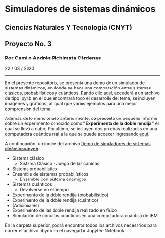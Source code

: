# Simuladores de sistemas dinámicos
## Ciencias Naturales Y Tecnología (CNYT)
## Proyecto No. 3
### Por Camilo Andrés Pichimata Cárdenas
22 / 03 / 2020
___

En el presente repositorio, se presenta una demo de un simulador de sistemas dinámicos, en donde se hace una comparación entre sistemas clásicos, probabilísticos y cuánticos. Dando clic [aquí](https://github.com/CamiloPichimata/Simuladores-de-sistemas-dinamicos/blob/master/Simuladores_de_sistemas_dinamicos/Demo%20de%20simuladores%20de%20sistemas%20dinámicos.ipynb), accederá a un archivo de tipo ipynb en el que encontrará todo el desarrollo del tema, se incluyen imágenes y gráficos, al igual que varios ejemplos para una mejor comprensión del tema.

Además de lo mencionado anteriormente, se presenta un pequeño informe sobre un experimento conocido como **"Experimento de la doble rendija"** el cual se llevó a cabo; Por último, se incluyen dos pruebas realizadas en una computadora cuántica real a la que se puede acceder ingresando [aquí](https://quantum-computing.ibm.com/).

A continuación, un índice del archivo [Demo de simuladores de sistemas dinámicos.ipynb](https://github.com/CamiloPichimata/Simuladores-de-sistemas-dinamicos/blob/master/Simuladores_de_sistemas_dinamicos/Demo%20de%20simuladores%20de%20sistemas%20dinámicos.ipynb):
 + Sistema clásico
     - Sistema Clásico - Juego de las canicas
 + Sistema probabilístico
 + Ensamble de sistemas probabilísticos
     - Ensamble con sistema enemigos
 + Sistemas cuánticos 
     - Devolverse en el tiempo
 + Experimento de la doble rendija (probabilístico)
 + Experimento de la doble rendija (cuántico)
 + (Adicionales)
 + Experimento de las doble rendija realizado en físico
 + Simulación de circuitos cuánticos en una computadora cuántica de IBM

En la carpeta superior, podrá encontrar todos los archivos necesarios para correr el archivo .ibynb en el navegador Jupyter-Notebook.

